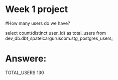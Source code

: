 # Week 1 project 

#How many users do we have?

select
    count(distinct user_id) as total_users
from
    dev_db.dbt_spatelcarguruscom.stg_postgres_users;
    
# Answere: 
TOTAL_USERS
130
    
    

